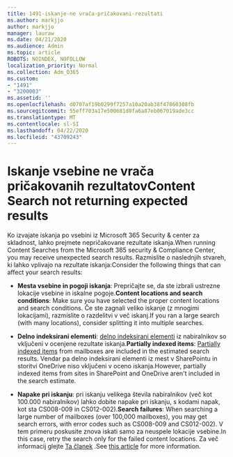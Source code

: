 ```yaml
---
title: 1491-iskanje-ne vrača-pričakovani-rezultati
ms.author: markjjo
author: markjjo
manager: lauraw
ms.date: 04/21/2020
ms.audience: Admin
ms.topic: article
ROBOTS: NOINDEX, NOFOLLOW
localization_priority: Normal
ms.collection: Adm_O365
ms.custom:
- "1491"
- "3200003"
ms.assetid: ''
ms.openlocfilehash: d0707af19b0299f7257a10a20ab38f47860308fb
ms.sourcegitcommit: 55eff703a17e500681d8fa6a87eb067019ade3cc
ms.translationtype: MT
ms.contentlocale: sl-SI
ms.lasthandoff: 04/22/2020
ms.locfileid: "43709243"
---
```

# <a name="content-search-not-returning-expected-results"></a><span data-ttu-id="9f53f-102">Iskanje vsebine ne vrača pričakovanih rezultatov</span><span class="sxs-lookup"><span data-stu-id="9f53f-102">Content Search not returning expected results</span></span>

<span data-ttu-id="9f53f-103">Ko izvajate iskanja po vsebini iz Microsoft 365 Security & center za skladnost, lahko prejmete nepričakovane rezultate iskanja.</span><span class="sxs-lookup"><span data-stu-id="9f53f-103">When running Content Searches from the Microsoft 365 security & Compliance Center, you may receive unexpected search results.</span></span> <span data-ttu-id="9f53f-104">Razmislite o naslednjih stvareh, ki lahko vplivajo na rezultate iskanja:</span><span class="sxs-lookup"><span data-stu-id="9f53f-104">Consider the following things that can affect your search results:</span></span>

- <span data-ttu-id="9f53f-105">**Mesta vsebine in pogoji iskanja**: Prepričajte se, da ste izbrali ustrezne lokacije vsebine in iskalne pogoje.</span><span class="sxs-lookup"><span data-stu-id="9f53f-105">**Content locations and search conditions**: Make sure you have selected the proper content locations and search conditions.</span></span> <span data-ttu-id="9f53f-106">Če ste zagnali veliko iskanje (z mnogimi lokacijami), razmislite o razdelitvi v več iskanj.</span><span class="sxs-lookup"><span data-stu-id="9f53f-106">If you ran a large search (with many locations), consider splitting it into multiple searches.</span></span>

- <span data-ttu-id="9f53f-107">**Delno indeksirani elementi**: [delno indeksirani elementi](https://docs.microsoft.com/office365/securitycompliance/partially-indexed-items-in-content-search) iz nabiralnikov so vključeni v ocenjene rezultate iskanja.</span><span class="sxs-lookup"><span data-stu-id="9f53f-107">**Partially indexed items**:  [Partially indexed items](https://docs.microsoft.com/office365/securitycompliance/partially-indexed-items-in-content-search) from mailboxes are included in the estimated search results.</span></span> <span data-ttu-id="9f53f-108">Vendar pa delno indeksirani elementi iz mest v SharePointu in storitvi OneDrive niso vključeni v oceno iskanja.</span><span class="sxs-lookup"><span data-stu-id="9f53f-108">However, partially indexed items from sites in SharePoint and OneDrive aren't included in the search estimate.</span></span>

- <span data-ttu-id="9f53f-109">**Napake pri iskanju**: pri iskanju velikega števila nabiralnikov (več kot 100.000 nabiralnikov) lahko dobite napake pri iskanju, s kodami napak, kot sta CS008-009 in CS012-002).</span><span class="sxs-lookup"><span data-stu-id="9f53f-109">**Search failures**: When searching a large number of mailboxes (over 100,000 mailboxes), you may get search errors, with error codes such as CS008-009 and CS012-002).</span></span> <span data-ttu-id="9f53f-110">V tem primeru poskusite znova iskati samo za neuspele lokacije vsebine.</span><span class="sxs-lookup"><span data-stu-id="9f53f-110">In this case, retry the search only for the failed content locations.</span></span> <span data-ttu-id="9f53f-111">Za več informacij glejte [Ta članek](https://docs.microsoft.com/office365/securitycompliance/retry-failed-content-search) .</span><span class="sxs-lookup"><span data-stu-id="9f53f-111">See  [this article](https://docs.microsoft.com/office365/securitycompliance/retry-failed-content-search) for more information.</span></span>
